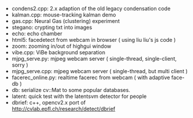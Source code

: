 * condens2.cpp: 2.x adaption of the old legacy condensation code
* kalman.cpp: mouse-tracking kalman demo
* gas.cpp: Neural Gas (clustering) experiment
* stegano: crypting txt into images 
* echo: echo chamber
* html5: facedetect from webcam in browser ( using liu liu's js code )
* zoom: zooming in/out of highgui window
* vibe.cpp: ViBe background separation
* mjpg_serve.py: mjpeg webcam server ( single-thread, single-client, sorry )
* mjpg_serve.cpp: mjpeg webcam server ( single-thread, but multi client )
* facerec_online.py: realtime facerec from webcam ( with adaptive face-db )
* db: serialize cv::Mat to some popular databases.
* latent: quick test with the latentsvm detector for people
* dbrief: c++, opencv2.x port of http://cvlab.epfl.ch/research/detect/dbrief
